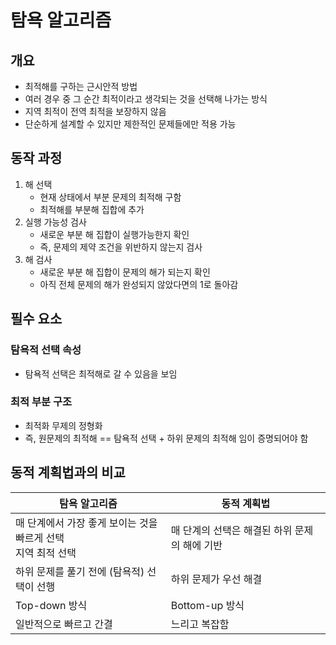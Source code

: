 # 탐욕 알고리즘

## 개요

- 최적해를 구하는 근시안적 방법
- 여러 경우 중 그 순간 최적이라고 생각되는 것을 선택해 나가는 방식
- 지역 최적이 전역 최적을 보장하지 않음
- 단순하게 설계할 수 있지만 제한적인 문제들에만 적용 가능



## 동작 과정

1. 해 선택
   - 현재 상태에서 부분 문제의 최적해 구함
   - 최적해를 부분해 집합에 추가
2. 실행 가능성 검사
   - 새로운 부분 해 집합이 실행가능한지 확인
   - 즉, 문제의 제약 조건을 위반하지 않는지 검사
3. 해 검사
   - 새로운 부분 해 집합이 문제의 해가 되는지 확인
   - 아직 전체 문제의 해가 완성되지 않았다면의 1로 돌아감



## 필수 요소

### 탐욕적 선택 속성

- 탐욕적 선택은 최적해로 갈 수 있음을 보임

### 최적 부분 구조

- 최적화 무제의 정형화
- 즉, 원문제의 최적해 == 탐욕적 선택 + 하위 문제의 최적해 임이 증명되어야 함



## 동적 계획법과의 비교

| 탐욕 알고리즘                                                | 동적 계획법                                   |
| ------------------------------------------------------------ | --------------------------------------------- |
| 매 단계에서 가장 좋게 보이는 것을 빠르게 선택<br />지역 최적 선택 | 매 단계의 선택은 해결된 하위 문제의 해에 기반 |
| 하위 문제를 풀기 전에 (탐욕적) 선택이 선행                   | 하위 문제가 우선 해결                         |
| Top-down 방식                                                | Bottom-up 방식                                |
| 일반적으로 빠르고 간결                                       | 느리고 복잡함                                 |

